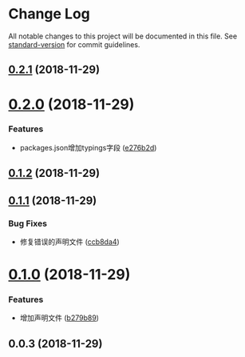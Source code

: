 # Change Log

All notable changes to this project will be documented in this file. See [standard-version](https://github.com/conventional-changelog/standard-version) for commit guidelines.

<a name="0.2.1"></a>
## [0.2.1](https://github.com/383514580/mini-events/compare/v0.2.0...v0.2.1) (2018-11-29)



<a name="0.2.0"></a>
# [0.2.0](https://github.com/383514580/mini-events/compare/v0.1.2...v0.2.0) (2018-11-29)


### Features

* packages.json增加typings字段 ([e276b2d](https://github.com/383514580/mini-events/commit/e276b2d))



<a name="0.1.2"></a>
## [0.1.2](https://github.com/383514580/any-event/compare/v0.1.1...v0.1.2) (2018-11-29)



<a name="0.1.1"></a>
## [0.1.1](https://github.com/383514580/any-event/compare/v0.1.0...v0.1.1) (2018-11-29)


### Bug Fixes

* 修复错误的声明文件 ([ccb8da4](https://github.com/383514580/any-event/commit/ccb8da4))



<a name="0.1.0"></a>
# [0.1.0](https://github.com/383514580/any-event/compare/v0.0.3...v0.1.0) (2018-11-29)


### Features

* 增加声明文件 ([b279b89](https://github.com/383514580/any-event/commit/b279b89))



<a name="0.0.3"></a>
## 0.0.3 (2018-11-29)
